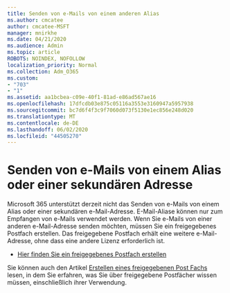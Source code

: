 ```yaml
---
title: Senden von e-Mails von einem anderen Alias
ms.author: cmcatee
author: cmcatee-MSFT
manager: mnirkhe
ms.date: 04/21/2020
ms.audience: Admin
ms.topic: article
ROBOTS: NOINDEX, NOFOLLOW
localization_priority: Normal
ms.collection: Adm_O365
ms.custom:
- "703"
- "1"
ms.assetid: aa1bcbea-c09e-40f1-81ad-e86ad567ae16
ms.openlocfilehash: 17dfcdb03e875c05116a3553e3160947a5957938
ms.sourcegitcommit: bc7d6f4f3c9f7060d073f5130e1ec856e248d020
ms.translationtype: MT
ms.contentlocale: de-DE
ms.lasthandoff: 06/02/2020
ms.locfileid: "44505270"
---
```

# <a name="send-email-from-an-alias-or-secondary-address"></a>Senden von e-Mails von einem Alias oder einer sekundären Adresse

Microsoft 365 unterstützt derzeit nicht das Senden von e-Mails von einem Alias oder einer sekundären e-Mail-Adresse. E-Mail-Aliase können nur zum Empfangen von e-Mails verwendet werden. Wenn Sie e-Mails von einer anderen e-Mail-Adresse senden möchten, müssen Sie ein freigegebenes Postfach erstellen. Das freigegebene Postfach erhält eine weitere e-Mail-Adresse, ohne dass eine andere Lizenz erforderlich ist.
  
- [Hier finden Sie ein freigegebenes Postfach erstellen](https://portal.office.com/AdminPortal/Home#/AssistedGuide/addemailoptions)

Sie können auch den Artikel [Erstellen eines freigegebenen Post Fachs](https://docs.microsoft.com/microsoft-365/admin/email/create-a-shared-mailbox) lesen, in dem Sie erfahren, was Sie über freigegebene Postfächer wissen müssen, einschließlich ihrer Verwendung.